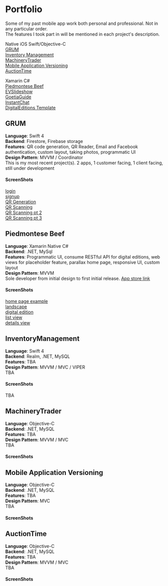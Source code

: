 # Portfolio
Some of my past mobile app work both personal and professional. Not in any particular order. <br/>
The features I took part in will be mentioned in each project's description.

Native iOS Swift/Objective-C</br>
[GRUM](#grum)<br/>
[Inventory Management](#inventorymanagement)<br/>
[MachineryTrader](#machinery-trader)<br/>
[Mobile Application Versioning](#mobile-application-versioning)<br/>
[AuctionTime](#auctiontime)<br/>

Xamarin C#<br/>
[Piedmontese Beef](#piedmontese-beef)<br/>
[EVSlideshow](#evslideshow)<br/>
[GoetiaGuide](#goetiaguide)<br/>
[InstantChat](#instant-chat)<br/>
[DigitalEditions Template](#digital-editions-template)<br/>




## GRUM
**Language**: Swift 4 <br/>
**Backend**: Firestore, Firebase storage <br/>
**Features**: QR code generation, QR Reader, Email and Facebook authentication, custom layout, taking photos, programmatic UI <br/>
**Design Pattern**: MVVM / Coordinator <br/>
This is my most recent project(s). 2 apps, 1 customer facing, 1 client facing, still under development

#### ScreenShots
[login](https://github.com/daniel112/Portfolio/blob/master/GRUM/Simulator%20Screen%20Shot%20-%20iPhone%208%20Plus%20-%202019-02-13%20at%2022.33.10.png?raw=true)<br/>
[signup](https://github.com/daniel112/Portfolio/blob/master/GRUM/Simulator%20Screen%20Shot%20-%20iPhone%208%20Plus%20-%202019-02-13%20at%2022.33.37.png?raw=true)<br/>
[QR Generation](https://github.com/daniel112/Portfolio/blob/master/GRUM/Simulator%20Screen%20Shot%20-%20iPhone%208%20Plus%20-%202019-02-13%20at%2022.42.26.png?raw=true)<br/>
[QR Scanning](https://github.com/daniel112/Portfolio/blob/master/GRUM/scanQR.png?raw=true)<br/>
[QR Scanning pt 2](https://github.com/daniel112/Portfolio/blob/master/GRUM/scanQR2.png?raw=true)<br/>
[QR Scanning pt 3](https://github.com/daniel112/Portfolio/blob/master/GRUM/detailsInprogress.png?raw=true)<br/>

## Piedmontese Beef
**Language**: Xamarin Native C# <br/>
**Backend**: .NET, MySql <br/>
**Features**: Programmatic UI, consume RESTful API for digital editions, web views for placeholder feature, parallax home page, responsive UI, custom layout<br/>
**Design Pattern**: MVVM <br/>
Sole developer from initial design to first initial release. [App store link](https://itunes.apple.com/us/app/certified-piedmontese-beef/id1377359924?mt=8)

#### ScreenShots
[home page example](https://i.imgur.com/uSdO8JZ.mp4)<br/>
[landscape](https://github.com/daniel112/Portfolio/blob/master/Piedmontese/landscape_sidemenu.png?raw=true)<br/>
[digital edition](https://github.com/daniel112/Portfolio/blob/master/Piedmontese/digitalEditions.png?raw=true)<br/>
[list view](https://github.com/daniel112/Portfolio/blob/master/Piedmontese/cuts.png?raw=true)<br/>
[details view](https://github.com/daniel112/Portfolio/blob/master/Piedmontese/details.png?raw=true)<br/>


## InventoryManagement
**Language**: Swift 4 <br/>
**Backend**: Realm, .NET, MySQL <br/>
**Features**: TBA <br/>
**Design Pattern**: MVVM / MVC / VIPER <br/>
TBA

#### ScreenShots
TBA

## MachineryTrader
**Language**: Objective-C <br/>
**Backend**: .NET, MySQL <br/>
**Features**: TBA <br/>
**Design Pattern**: MVVM / MVC <br/>
TBA

#### ScreenShots



## Mobile Application Versioning
**Language**: Objective-C <br/>
**Backend**: .NET, MySQL <br/>
**Features**: TBA <br/>
**Design Pattern**: MVC <br/>
TBA

#### ScreenShots



## AuctionTime
**Language**: Objective-C <br/>
**Backend**: .NET, MySQL <br/>
**Features**: TBA <br/>
**Design Pattern**: MVVM / MVC <br/>
TBA

#### ScreenShots

